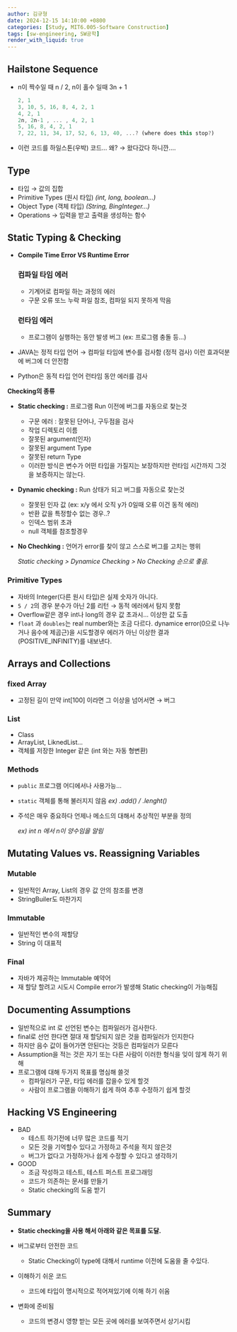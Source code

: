 ```yaml
---
author: 김규형
date: 2024-12-15 14:10:00 +0800
categories: [Study, MIT6.005-Software Construction]
tags: [sw-engineering, SW공학]
render_with_liquid: true
---
```


## ****Hailstone Sequence****

- n이 짝수일 때 n / 2, n이 홀수 일때 3n + 1
    
    ```jsx
    2, 1         
    3, 10, 5, 16, 8, 4, 2, 1     
    4, 2, 1
    2n, 2n-1 , ... , 4, 2, 1
    5, 16, 8, 4, 2, 1
    7, 22, 11, 34, 17, 52, 6, 13, 40, ...? (where does this stop?)
    ```
    
- 이런 코드를 하일스톤(우박) 코드… 왜? → 왔다갔다 하니깐….

## Type

- 타입 → 값의 집합
- Primitive Types (원시 타입) *(int, long, boolean…)*
- Object Type (객체 타입) *(String, BingInteger…)*
- Operations → 입력을 받고 출력을 생성하는 함수

## Static Typing & Checking

- **Compile Time Error VS Runtime Error**
    
    ### 컴파일 타임 에러
    
    - 기계어로 컴파일 하는 과정의 에러
    - 구문 오류 또느 누락 파일 참조, 컴파일 되지 못하게 막음
    
    ### 런타임 에러
    
    - 프로그램이 실행하는 동안 발생 버그 (ex: 프로그램 충돌 등...)
    
- JAVA는 정적 타입 언어 → 컴파일 타임에 변수를 검사함 (정적 검사) 이런 효과덕분에 버그에 더 안전함
- Python은 동적 타입 언어 런타임 동안 에러를 검사
    
    

**Checking의 종류**

- **Static checking :** 프로그램 Run 이전에 버그를 자동으로 찾는것
    - 구문 에러 : 잘못된 단어나, 구두점을 검사
    - 작업 디렉토리 이름
    - 잘못된 argument(인자)
    - 잘못된 argument Type
    - 잘못된 return Type
    - 이러한 방식은 변수가 어떤 타입을 가질지는 보장하지만 런타임 시간까지 그것을 보증하지는 않는다.
- **Dynamic checking :** Run 상태가 되고 버그를 자동으로 찾는것
    - 잘못된 인자 값 (ex: x/y 에서 오직 y가 0일때 오류 이건 동적 에러)
    - 반환 값을 특정할수 없는 경우..?
    - 인덱스 범위 초과
    - null 객체를 참조할경우
- **No Chechking :** 언어가 error를 찾이 않고 스스로 버그를 고치는 행위
    
    *Static checking > Dynamice Checking > No Checking 순으로 좋음.*
    

### Primitive Types

- 자바의 Integer(다른 원시 타입)은 실제 숫자가 아니다.
- `5 / 2`의 경우 분수가 아닌 2를 리턴 → 동적 에러에서 탐지 못함
- Overflow같은 경우 int나 long의 경우 값 초과시… 이상한 값 도출
- `float` 과 `doubles`는 real number와는 조금 다르다. dynamice error(0으로 나누거나 음수에 제곱근)을 시도할경우 에러가 아닌 이상한 결과(POSITIVE_INFINITY)를 내보낸다.

## Arrays and Collections

### fixed Array

- 고정된 길이 만약 int[100] 이라면 그 이상을 넘어서면 → 버그

### List

- Class
- ArrayList, LiknedList…
- 객체를 저장한 Integer 같은 (int 와는 자동 형변환)

### Methods

- `public` 프로그램 어디에서나 사용가능…
- `static` 객체를 통해 불러지지 않음 *ex) .add() / .lenght()*
- 주석은 매우 중요하다 언제나 메소드의 대해서 추상적인 부분을 정의
    
    *ex) int n 에서 n이 양수임을 알림*
    

## ****Mutating Values vs. Reassigning Variables****

### Mutable

- 일반적인 Array, List의 경우 값 안의 참조를 변경
- StringBuiler도 마찬가지

### Immutable

- 일반적인 변수의 재할당
- String 이 대표적

### Final

- 자바가 제공하는 Immutable 예약어
- 재 할당 할려고 시도시 Compile error가 발생해 Static checking이 가능해짐

## ****Documenting Assumptions****

- 일반적으로 int 로 선언된 변수는 컴파일러가 검사한다.
- final로 선언 한다면 절대 재 할당되지 않은 것을 컴파일러가 인지한다
- 하지만 음수 값이 들어가면 안된다는 것등은 컴파일러가 모른다
- Assumption을 적는 것은 자기 또는 다른 사람이 이러한 형식을 잊이 않게 하기 위해
- 프로그램에 대해 두가지 목표를 명심해 쓸것
    - 컴파일러가 구문, 타입 에러를 잡을수 있게 할것
    - 사람이 프로그램을 이해하기 쉽게 하여 추후 수정하기 쉽게 할것
    

## Hacking VS Engineering

- BAD
    - 테스트 하기전에 너무 많은 코드를 적기
    - 모든 것을 기억할수 있다고 가정하고 주석을 적지 않은것
    - 버그가 없다고 가정하거나 쉽게 수정할 수 있다고 생각하기
- GOOD
    - 조금 작성하고 테스트, 테스트 퍼스트 프로그래밍
    - 코드가 의존하는 문서를 만들기
    - Static checking의 도움 받기

## Summary

   - **Static checking을 사용 해서 아래와 같은 목표를 도달.**

- 버그로부터 안전한 코드
    - Static Checking이 type에 대해서 runtime 이전에 도움을 줄 수있다.
- 이해하기 쉬운 코드
    - 코드에 타입이 명시적으로 적어져있기에 이해 하기 쉬움
- 변화에 준비됨
    - 코드의 변경시 영향 받는 모든 곳에 에러를 보여주면서 상기시킴
